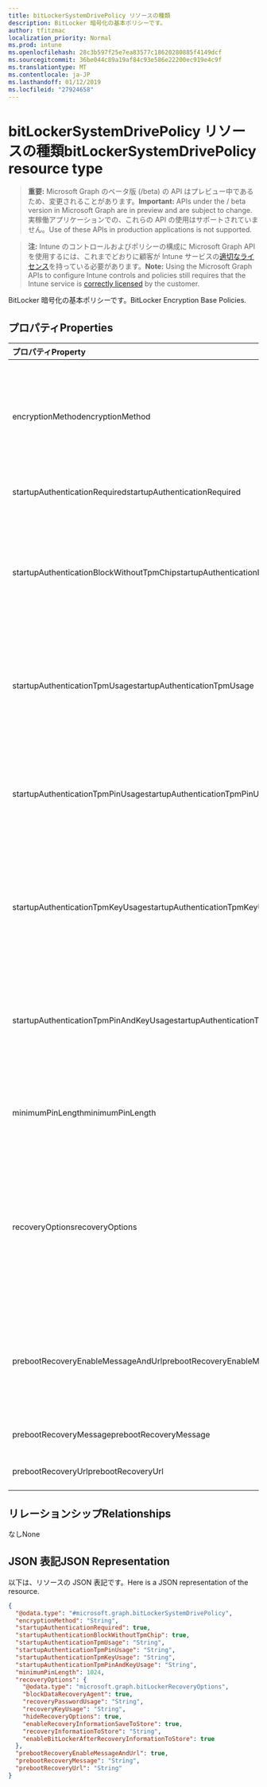 ```yaml
---
title: bitLockerSystemDrivePolicy リソースの種類
description: BitLocker 暗号化の基本ポリシーです。
author: tfitzmac
localization_priority: Normal
ms.prod: intune
ms.openlocfilehash: 28c3b597f25e7ea83577c18620280885f4149dcf
ms.sourcegitcommit: 36be044c89a19af84c93e586e22200ec919e4c9f
ms.translationtype: MT
ms.contentlocale: ja-JP
ms.lasthandoff: 01/12/2019
ms.locfileid: "27924658"
---
```

# <a name="bitlockersystemdrivepolicy-resource-type"></a><span data-ttu-id="3f556-103">bitLockerSystemDrivePolicy リソースの種類</span><span class="sxs-lookup"><span data-stu-id="3f556-103">bitLockerSystemDrivePolicy resource type</span></span>

> <span data-ttu-id="3f556-104">**重要:** Microsoft Graph のベータ版 (/beta) の API はプレビュー中であるため、変更されることがあります。</span><span class="sxs-lookup"><span data-stu-id="3f556-104">**Important:** APIs under the / beta version in Microsoft Graph are in preview and are subject to change.</span></span> <span data-ttu-id="3f556-105">実稼働アプリケーションでの、これらの API の使用はサポートされていません。</span><span class="sxs-lookup"><span data-stu-id="3f556-105">Use of these APIs in production applications is not supported.</span></span>

> <span data-ttu-id="3f556-106">**注:** Intune のコントロールおよびポリシーの構成に Microsoft Graph API を使用するには、これまでどおりに顧客が Intune サービスの[適切なライセンス](https://go.microsoft.com/fwlink/?linkid=839381)を持っている必要があります。</span><span class="sxs-lookup"><span data-stu-id="3f556-106">**Note:** Using the Microsoft Graph APIs to configure Intune controls and policies still requires that the Intune service is [correctly licensed](https://go.microsoft.com/fwlink/?linkid=839381) by the customer.</span></span>

<span data-ttu-id="3f556-107">BitLocker 暗号化の基本ポリシーです。</span><span class="sxs-lookup"><span data-stu-id="3f556-107">BitLocker Encryption Base Policies.</span></span>
## <a name="properties"></a><span data-ttu-id="3f556-108">プロパティ</span><span class="sxs-lookup"><span data-stu-id="3f556-108">Properties</span></span>
|<span data-ttu-id="3f556-109">プロパティ</span><span class="sxs-lookup"><span data-stu-id="3f556-109">Property</span></span>|<span data-ttu-id="3f556-110">種類</span><span class="sxs-lookup"><span data-stu-id="3f556-110">Type</span></span>|<span data-ttu-id="3f556-111">説明</span><span class="sxs-lookup"><span data-stu-id="3f556-111">Description</span></span>|
|:---|:---|:---|
|<span data-ttu-id="3f556-112">encryptionMethod</span><span class="sxs-lookup"><span data-stu-id="3f556-112">encryptionMethod</span></span>|[<span data-ttu-id="3f556-113">bitLockerEncryptionMethod</span><span class="sxs-lookup"><span data-stu-id="3f556-113">bitLockerEncryptionMethod</span></span>](../resources/intune-deviceconfig-bitlockerencryptionmethod.md)|<span data-ttu-id="3f556-114">オペレーティング システム ドライブの暗号化方法を選択します。</span><span class="sxs-lookup"><span data-stu-id="3f556-114">Select the encryption method for operating system drives.</span></span> <span data-ttu-id="3f556-115">可能な値は、`aesCbc128`、`aesCbc256`、`xtsAes128`、`xtsAes256` です。</span><span class="sxs-lookup"><span data-stu-id="3f556-115">Possible values are: `aesCbc128`, `aesCbc256`, `xtsAes128`, `xtsAes256`.</span></span>|
|<span data-ttu-id="3f556-116">startupAuthenticationRequired</span><span class="sxs-lookup"><span data-stu-id="3f556-116">startupAuthenticationRequired</span></span>|<span data-ttu-id="3f556-117">ブール型</span><span class="sxs-lookup"><span data-stu-id="3f556-117">Boolean</span></span>|<span data-ttu-id="3f556-118">起動時に追加の認証が必要です。</span><span class="sxs-lookup"><span data-stu-id="3f556-118">Require additional authentication at startup.</span></span>|
|<span data-ttu-id="3f556-119">startupAuthenticationBlockWithoutTpmChip</span><span class="sxs-lookup"><span data-stu-id="3f556-119">startupAuthenticationBlockWithoutTpmChip</span></span>|<span data-ttu-id="3f556-120">ブール型</span><span class="sxs-lookup"><span data-stu-id="3f556-120">Boolean</span></span>|<span data-ttu-id="3f556-121">なし (または USB フラッシュ ドライブにスタートアップ キーのパスワードが必要です)、互換性のある TPM は BitLocker を許可するかどうかを示します。</span><span class="sxs-lookup"><span data-stu-id="3f556-121">Indicates whether to allow BitLocker without a compatible TPM (requires a password or a startup key on a USB flash drive).</span></span>|
|<span data-ttu-id="3f556-122">startupAuthenticationTpmUsage</span><span class="sxs-lookup"><span data-stu-id="3f556-122">startupAuthenticationTpmUsage</span></span>|[<span data-ttu-id="3f556-123">configurationUsage</span><span class="sxs-lookup"><span data-stu-id="3f556-123">configurationUsage</span></span>](../resources/intune-deviceconfig-configurationusage.md)|<span data-ttu-id="3f556-124">TPM スタートアップを許可または必要と許可しないかどうかを示します。</span><span class="sxs-lookup"><span data-stu-id="3f556-124">Indicates if TPM startup is allowed/required/disallowed.</span></span> <span data-ttu-id="3f556-125">可能な値は、`blocked`、`required`、`allowed` です。</span><span class="sxs-lookup"><span data-stu-id="3f556-125">Possible values are: `blocked`, `required`, `allowed`.</span></span>|
|<span data-ttu-id="3f556-126">startupAuthenticationTpmPinUsage</span><span class="sxs-lookup"><span data-stu-id="3f556-126">startupAuthenticationTpmPinUsage</span></span>|[<span data-ttu-id="3f556-127">configurationUsage</span><span class="sxs-lookup"><span data-stu-id="3f556-127">configurationUsage</span></span>](../resources/intune-deviceconfig-configurationusage.md)|<span data-ttu-id="3f556-128">TPM スタートアップの暗証番号 (pin) を許可または必要と許可しないかどうかを示します。</span><span class="sxs-lookup"><span data-stu-id="3f556-128">Indicates if TPM startup pin is allowed/required/disallowed.</span></span> <span data-ttu-id="3f556-129">可能な値は、`blocked`、`required`、`allowed` です。</span><span class="sxs-lookup"><span data-stu-id="3f556-129">Possible values are: `blocked`, `required`, `allowed`.</span></span>|
|<span data-ttu-id="3f556-130">startupAuthenticationTpmKeyUsage</span><span class="sxs-lookup"><span data-stu-id="3f556-130">startupAuthenticationTpmKeyUsage</span></span>|[<span data-ttu-id="3f556-131">configurationUsage</span><span class="sxs-lookup"><span data-stu-id="3f556-131">configurationUsage</span></span>](../resources/intune-deviceconfig-configurationusage.md)|<span data-ttu-id="3f556-132">スタートアップ キーを TPM を許可または必要と許可しないかどうかを示します。</span><span class="sxs-lookup"><span data-stu-id="3f556-132">Indicates if TPM startup key is allowed/required/disallowed.</span></span> <span data-ttu-id="3f556-133">可能な値は、`blocked`、`required`、`allowed` です。</span><span class="sxs-lookup"><span data-stu-id="3f556-133">Possible values are: `blocked`, `required`, `allowed`.</span></span>|
|<span data-ttu-id="3f556-134">startupAuthenticationTpmPinAndKeyUsage</span><span class="sxs-lookup"><span data-stu-id="3f556-134">startupAuthenticationTpmPinAndKeyUsage</span></span>|[<span data-ttu-id="3f556-135">configurationUsage</span><span class="sxs-lookup"><span data-stu-id="3f556-135">configurationUsage</span></span>](../resources/intune-deviceconfig-configurationusage.md)|<span data-ttu-id="3f556-136">TPM スタートアップに追加することを示しますキーとキーは、許可または必要と許可しません。</span><span class="sxs-lookup"><span data-stu-id="3f556-136">Indicates if TPM startup pin key and key are allowed/required/disallowed.</span></span> <span data-ttu-id="3f556-137">可能な値は、`blocked`、`required`、`allowed` です。</span><span class="sxs-lookup"><span data-stu-id="3f556-137">Possible values are: `blocked`, `required`, `allowed`.</span></span>|
|<span data-ttu-id="3f556-138">minimumPinLength</span><span class="sxs-lookup"><span data-stu-id="3f556-138">minimumPinLength</span></span>|<span data-ttu-id="3f556-139">Int32</span><span class="sxs-lookup"><span data-stu-id="3f556-139">Int32</span></span>|<span data-ttu-id="3f556-140">スタートアップの暗証番号 (pin) の最小の長さを示します。</span><span class="sxs-lookup"><span data-stu-id="3f556-140">Indicates the minimum length of startup pin.</span></span> <span data-ttu-id="3f556-141">4 ~ 20 の有効な値</span><span class="sxs-lookup"><span data-stu-id="3f556-141">Valid values 4 to 20</span></span>|
|<span data-ttu-id="3f556-142">recoveryOptions</span><span class="sxs-lookup"><span data-stu-id="3f556-142">recoveryOptions</span></span>|[<span data-ttu-id="3f556-143">bitLockerRecoveryOptions</span><span class="sxs-lookup"><span data-stu-id="3f556-143">bitLockerRecoveryOptions</span></span>](../resources/intune-deviceconfig-bitlockerrecoveryoptions.md)|<span data-ttu-id="3f556-144">必要なスタートアップ キー情報がない場合、BitLocker で暗号化されたオペレーティング システム ドライブを回復することができます。</span><span class="sxs-lookup"><span data-stu-id="3f556-144">Allows to recover BitLocker encrypted operating system drives in the absence of the required startup key information.</span></span> <span data-ttu-id="3f556-145">BitLocker を有効にするときは、このポリシー設定が適用されます。</span><span class="sxs-lookup"><span data-stu-id="3f556-145">This policy setting is applied when you turn on BitLocker.</span></span>|
|<span data-ttu-id="3f556-146">prebootRecoveryEnableMessageAndUrl</span><span class="sxs-lookup"><span data-stu-id="3f556-146">prebootRecoveryEnableMessageAndUrl</span></span>|<span data-ttu-id="3f556-147">ブール型</span><span class="sxs-lookup"><span data-stu-id="3f556-147">Boolean</span></span>|<span data-ttu-id="3f556-148">ブート前の回復のメッセージと Url を有効にします。</span><span class="sxs-lookup"><span data-stu-id="3f556-148">Enable pre-boot recovery message and Url.</span></span> <span data-ttu-id="3f556-149">RequireStartupAuthentication が false の場合、この値は影響しません。</span><span class="sxs-lookup"><span data-stu-id="3f556-149">If requireStartupAuthentication is false, this value does not affect.</span></span>|
|<span data-ttu-id="3f556-150">prebootRecoveryMessage</span><span class="sxs-lookup"><span data-stu-id="3f556-150">prebootRecoveryMessage</span></span>|<span data-ttu-id="3f556-151">String</span><span class="sxs-lookup"><span data-stu-id="3f556-151">String</span></span>|<span data-ttu-id="3f556-152">回復のカスタム メッセージを定義します。</span><span class="sxs-lookup"><span data-stu-id="3f556-152">Defines a custom recovery message.</span></span>|
|<span data-ttu-id="3f556-153">prebootRecoveryUrl</span><span class="sxs-lookup"><span data-stu-id="3f556-153">prebootRecoveryUrl</span></span>|<span data-ttu-id="3f556-154">String</span><span class="sxs-lookup"><span data-stu-id="3f556-154">String</span></span>|<span data-ttu-id="3f556-155">回復のカスタム URL を定義します。</span><span class="sxs-lookup"><span data-stu-id="3f556-155">Defines a custom recovery URL.</span></span>|

## <a name="relationships"></a><span data-ttu-id="3f556-156">リレーションシップ</span><span class="sxs-lookup"><span data-stu-id="3f556-156">Relationships</span></span>
<span data-ttu-id="3f556-157">なし</span><span class="sxs-lookup"><span data-stu-id="3f556-157">None</span></span>
## <a name="json-representation"></a><span data-ttu-id="3f556-158">JSON 表記</span><span class="sxs-lookup"><span data-stu-id="3f556-158">JSON Representation</span></span>
<span data-ttu-id="3f556-159">以下は、リソースの JSON 表記です。</span><span class="sxs-lookup"><span data-stu-id="3f556-159">Here is a JSON representation of the resource.</span></span>
<!-- {
  "blockType": "resource",
  "@odata.type": "microsoft.graph.bitLockerSystemDrivePolicy"
}
-->
``` json
{
  "@odata.type": "#microsoft.graph.bitLockerSystemDrivePolicy",
  "encryptionMethod": "String",
  "startupAuthenticationRequired": true,
  "startupAuthenticationBlockWithoutTpmChip": true,
  "startupAuthenticationTpmUsage": "String",
  "startupAuthenticationTpmPinUsage": "String",
  "startupAuthenticationTpmKeyUsage": "String",
  "startupAuthenticationTpmPinAndKeyUsage": "String",
  "minimumPinLength": 1024,
  "recoveryOptions": {
    "@odata.type": "microsoft.graph.bitLockerRecoveryOptions",
    "blockDataRecoveryAgent": true,
    "recoveryPasswordUsage": "String",
    "recoveryKeyUsage": "String",
    "hideRecoveryOptions": true,
    "enableRecoveryInformationSaveToStore": true,
    "recoveryInformationToStore": "String",
    "enableBitLockerAfterRecoveryInformationToStore": true
  },
  "prebootRecoveryEnableMessageAndUrl": true,
  "prebootRecoveryMessage": "String",
  "prebootRecoveryUrl": "String"
}
```





